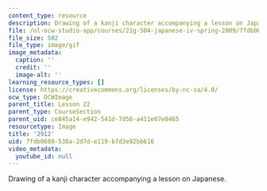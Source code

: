 ```yaml
---
content_type: resource
description: Drawing of a kanji character accompanying a lesson on Japanese.
file: /ol-ocw-studio-app/courses/21g-504-japanese-iv-spring-2009/7fdb0680538a2d7de119b7d3e92bb616_2912.gif
file_size: 502
file_type: image/gif
image_metadata:
  caption: ''
  credit: ''
  image-alt: ''
learning_resource_types: []
license: https://creativecommons.org/licenses/by-nc-sa/4.0/
ocw_type: OCWImage
parent_title: Lesson 22
parent_type: CourseSection
parent_uid: ce845a14-e942-541d-7d56-a411e07e0465
resourcetype: Image
title: '2912'
uid: 7fdb0680-538a-2d7d-e119-b7d3e92bb616
video_metadata:
  youtube_id: null
---
```

Drawing of a kanji character accompanying a lesson on Japanese.